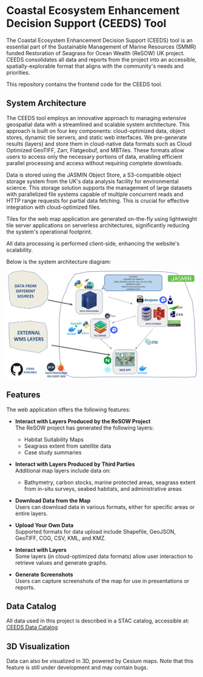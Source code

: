 # Coastal Ecosystem Enhancement Decision Support (CEEDS) Tool

The Coastal Ecosystem Enhancement Decision Support (CEEDS) tool is an essential part of the Sustainable Management of Marine Resources (SMMR) funded Restoration of Seagrass for Ocean Wealth (ReSOW) UK project. CEEDS consolidates all data and reports from the project into an accessible, spatially-explorable format that aligns with the community's needs and priorities.

This repository contains the frontend code for the CEEDS tool.

## System Architecture

The CEEDS tool employs an innovative approach to managing extensive geospatial data with a streamlined and scalable system architecture. This approach is built on four key components: cloud-optimized data, object stores, dynamic tile servers, and static web interfaces. We pre-generate results (layers) and store them in cloud-native data formats such as Cloud Optimized GeoTIFF, Zarr, Flatgeobuf, and MBTiles. These formats allow users to access only the necessary portions of data, enabling efficient parallel processing and access without requiring complete downloads.

Data is stored using the JASMIN Object Store, a S3-compatible object storage system from the UK's data analysis facility for environmental science. This storage solution supports the management of large datasets with parallelized file systems capable of multiple concurrent reads and HTTP range requests for partial data fetching. This is crucial for effective integration with cloud-optimized files.

Tiles for the web map application are generated on-the-fly using lightweight tile server applications on serverless architectures, significantly reducing the system's operational footprint.

All data processing is performed client-side, enhancing the website's scalability.

Below is the system architecture diagram:

![System Architecture](image.png)

## Features

The web application offers the following features:
- **Interact with Layers Produced by the ReSOW Project**  
  The ReSOW project has generated the following layers:
  - Habitat Suitability Maps
  - Seagrass extent from satellite data
  - Case study summaries

- **Interact with Layers Produced by Third Parties**  
  Additional map layers include data on:
  - Bathymetry, carbon stocks, marine protected areas, seagrass extent from in-situ surveys, seabed habitats, and administrative areas

- **Download Data from the Map**  
  Users can download data in various formats, either for specific areas or entire layers.

- **Upload Your Own Data**  
  Supported formats for data upload include Shapefile, GeoJSON, GeoTIFF, COG, CSV, KML, and KMZ.

- **Interact with Layers**  
  Some layers (in cloud-optimized data formats) allow user interaction to retrieve values and generate graphs.

- **Generate Screenshots**  
  Users can capture screenshots of the map for use in presentations or reports.

## Data Catalog

All data used in this project is described in a STAC catalog, accessible at: [CEEDS Data Catalog](https://radiantearth.github.io/stac-browser/#/external/ceeds-tool-store-o.s3-ext.jc.rl.ac.uk/ceeds/stac/catalog.json?.language=en)

## 3D Visualization

Data can also be visualized in 3D, powered by Cesium maps. Note that this feature is still under development and may contain bugs.